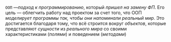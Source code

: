 `ООП` —_подход к программированию_, который _пришел на замену  ФП_. Его цель — облегчить работу над проектом за счет того, что ООП _моделирует программы так, чтобы они напоминали реальный мир_. Это достигается благодаря тому, что всё строится вокруг _объектов_, которые представляют _сущности_ из _реального мира_ со своими характеристиками 
(_полями_) и поведением (_методами_)

